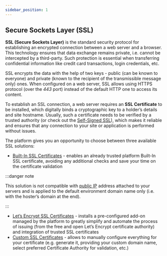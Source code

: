 ```yaml
---
sidebar_position: 1
---
```


## Secure Sockets Layer (SSL)

**SSL (Secure Sockets Layer)** is the standard security protocol for establishing an encrypted connection between a web server and a browser. This technology ensures that data exchange remains private, i.e. cannot be intercepted by a third-party. Such protection is essential when transferring confidential information like credit card transactions, login credentials, etc.

SSL encrypts the data with the help of two keys - public (can be known to everyone) and private (known to the recipient of the transmissible message only) ones. When configured on a web server, SSL allows using HTTPS protocol (over the _443_ port) instead of the default HTTP one to access its content.

To establish an SSL connection, a web server requires an **SSL Certificate** to be installed, which digitally binds a cryptographic key to a holder’s details and site hostname. Usually, such a certificate needs to be verified by a trusted authority (or check out the [Self-Signed SSL](https://cloudmydc.com/)), which makes it reliable and ensures that any connection to your site or application is performed without issues.

The platform gives you an opportunity to choose between three available SSL solutions:

- [Built-In SSL Certificates](https://cloudmydc.com/) - enables an already trusted platform Built-In SSL certificate, avoiding any additional checks and save your time on the certificate validation

:::danger note

This solution is not compatible with [public IP](https://cloudmydc.com/) address attached to your servers and is applied to the default environment domain name only (i.e. with the hoster’s domain at the end).

:::

- [Let’s Encrypt SSL Certificates](https://cloudmydc.com/) - installs a pre-configured add-on managed by the platform to greatly simplify and automate the process of issuing (from the free and open Let’s Encrypt certificate authority) and integration of trusted SSL certificates
- [Custom SSL Certificates](https://cloudmydc.com/) - allows to manually configure everything for your certificate (e.g. generate it, providing your custom domain name, select preferred Certificate Authority for validation, etc.)
